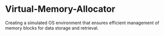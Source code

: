 # Virtual-Memory-Allocator
  Creating a simulated OS environment that ensures efficient management of memory blocks for data storage and retrieval.
